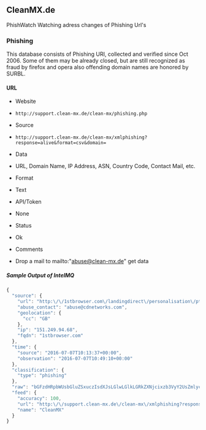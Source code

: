 ## CleanMX.de

PhishWatch Watching adress changes of Phishing Url's

### Phishing

This database consists of Phishing URI, collected and verified since Oct 2006.
Some of them may be already closed, but are still recognized as fraud by firefox
and opera also offending domain names are honored by SURBL.

#### URL
>
* Website
 - `http://support.clean-mx.de/clean-mx/phishing.php`
* Source
 - `http://support.clean-mx.de/clean-mx/xmlphishing?response=alive&format=csv&domain=`
* Data
 - URL, Domain Name, IP Address, ASN, Country Code, Contact Mail, etc.
* Format
 - Text
* API/Token
 - None
* Status
 - Ok
* Comments
 - Drop a mail to mailto:"abuse@clean-mx.de" get data

##### Sample Output of IntelMQ

```javascript
{
  "source": {
    "url": "http:\/\/1stbrowser.com\/landingdirect\/personalisation\/pt-BR?refid=2150&popup=1&aff_id=87&offer_id=805&intent=1&trafficsourceid=1&aff_sub=016282590036939875664&source=016282590",
    "abuse_contact": "abuse@cdnetworks.com",
    "geolocation": {
      "cc": "GB"
    },
    "ip": "151.249.94.68",
    "fqdn": "1stbrowser.com"
  },
  "time": {
    "source": "2016-07-07T10:13:37+00:00",
    "observation": "2016-07-07T10:49:10+00:00"
  },
  "classification": {
    "type": "phishing"
  },
  "raw": "bGFzdHRpbWUsbGluZSxuczIsdXJsLGlwLGlkLGRkZXNjcixzb3VyY2UsZmlyc3R0aW1lLGluZXRudW0sbnM1LHBoaXNodGFuayxyZWNlbnQsbnMzLGRvbWFpbixuczEsbnM0LHJldmlldyxuZXRuYW1lLGVtYWlsLHZpcnVzbmFtZSxyZXNwb25zZSxjb3VudHJ5",
  "feed": {
    "accuracy": 100,
    "url": "http:\/\/support.clean-mx.de\/clean-mx\/xmlphishing?response=alive&format=csv&domain=",
    "name": "CleanMX"
  }
}
```